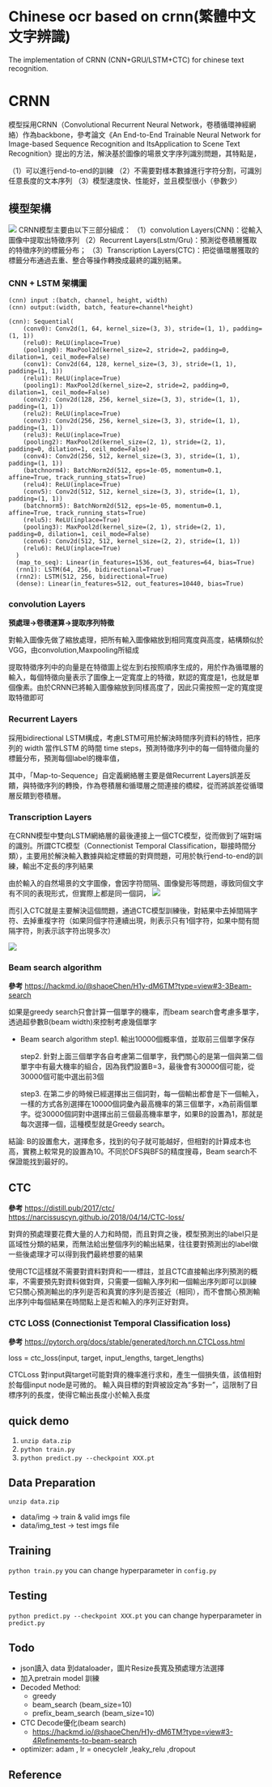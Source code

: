 # Chinese ocr based on crnn(繁體中文文字辨識)
The implementation of CRNN (CNN+GRU/LSTM+CTC) for chinese text recognition.
# CRNN

模型採用CRNN（Convolutional Recurrent Neural Network，卷積循環神經網絡）作為backbone，參考論文《An End-to-End Trainable Neural Network for Image-based Sequence Recognition and ItsApplication to Scene Text Recognition》提出的方法，解決基於圖像的場景文字序列識別問題，其特點是，

（1）可以進行end-to-end的訓練
（2）不需要對樣本數據進行字符分割，可識別任意長度的文本序列
（3）模型速度快、性能好，並且模型很小（參數少）

## 模型架構
![](https://i.imgur.com/e5gmovf.png)
CRNN模型主要由以下三部分組成：
（1）convolution Layers(CNN)：從輸入圖像中提取出特徵序列
（2）Recurrent Layers(Lstm/Gru)：預測從卷積層獲取的特徵序列的標籤分布；
（3）Transcription Layers(CTC)：把從循環層獲取的標籤分布通過去重、整合等操作轉換成最終的識別結果。
### CNN + LSTM 架構圖

```
(cnn) input :(batch, channel, height, width)
(cnn) output:(width, batch, feature=channel*height)

(cnn): Sequential(
    (conv0): Conv2d(1, 64, kernel_size=(3, 3), stride=(1, 1), padding=(1, 1))
    (relu0): ReLU(inplace=True)
    (pooling0): MaxPool2d(kernel_size=2, stride=2, padding=0, dilation=1, ceil_mode=False)
    (conv1): Conv2d(64, 128, kernel_size=(3, 3), stride=(1, 1), padding=(1, 1))
    (relu1): ReLU(inplace=True)
    (pooling1): MaxPool2d(kernel_size=2, stride=2, padding=0, dilation=1, ceil_mode=False)
    (conv2): Conv2d(128, 256, kernel_size=(3, 3), stride=(1, 1), padding=(1, 1))
    (relu2): ReLU(inplace=True)
    (conv3): Conv2d(256, 256, kernel_size=(3, 3), stride=(1, 1), padding=(1, 1))
    (relu3): ReLU(inplace=True)
    (pooling2): MaxPool2d(kernel_size=(2, 1), stride=(2, 1), padding=0, dilation=1, ceil_mode=False)
    (conv4): Conv2d(256, 512, kernel_size=(3, 3), stride=(1, 1), padding=(1, 1))
    (batchnorm4): BatchNorm2d(512, eps=1e-05, momentum=0.1, affine=True, track_running_stats=True)
    (relu4): ReLU(inplace=True)
    (conv5): Conv2d(512, 512, kernel_size=(3, 3), stride=(1, 1), padding=(1, 1))
    (batchnorm5): BatchNorm2d(512, eps=1e-05, momentum=0.1, affine=True, track_running_stats=True)
    (relu5): ReLU(inplace=True)
    (pooling3): MaxPool2d(kernel_size=(2, 1), stride=(2, 1), padding=0, dilation=1, ceil_mode=False)
    (conv6): Conv2d(512, 512, kernel_size=(2, 2), stride=(1, 1))
    (relu6): ReLU(inplace=True)
  )
  (map_to_seq): Linear(in_features=1536, out_features=64, bias=True)
  (rnn1): LSTM(64, 256, bidirectional=True)
  (rnn2): LSTM(512, 256, bidirectional=True)
  (dense): Linear(in_features=512, out_features=10440, bias=True)
```
### convolution Layers
**預處理->卷積運算->提取序列特徵**

對輸入圖像先做了縮放處理，把所有輸入圖像縮放到相同寬度與高度，結構類似於VGG，由convolution,Maxpooling所組成

提取特徵序列中的向量是在特徵圖上從左到右按照順序生成的，用於作為循環層的輸入，每個特徵向量表示了圖像上一定寬度上的特徵，默認的寬度是1，也就是單個像素。由於CRNN已將輸入圖像縮放到同樣高度了，因此只需按照一定的寬度提取特徵即可

### Recurrent Layers

採用bidirectional LSTM構成，考慮LSTM可用於解決時間序列資料的特性，把序列的 width 當作LSTM 的時間 time steps，預測特徵序列中的每一個特徵向量的標籤分布，預測每個label的機率值，

其中，「Map-to-Sequence」自定義網絡層主要是做Recurrent Layers誤差反饋，與特徵序列的轉換，作為卷積層和循環層之間連接的橋樑，從而將誤差從循環層反饋到卷積層。


### Transcription Layers

在CRNN模型中雙向LSTM網絡層的最後連接上一個CTC模型，從而做到了端對端的識別。所謂CTC模型（Connectionist Temporal Classification，聯接時間分類），主要用於解決輸入數據與給定標籤的對齊問題，可用於執行end-to-end的訓練，輸出不定長的序列結果

由於輸入的自然場景的文字圖像，會因字符間隔、圖像變形等問題，導致同個文字有不同的表現形式，但實際上都是同一個詞，
![](https://i.imgur.com/MvLmUFB.png)

而引入CTC就是主要解決這個問題，通過CTC模型訓練後，對結果中去掉間隔字符、去掉重複字符（如果同個字符連續出現，則表示只有1個字符，如果中間有間隔字符，則表示該字符出現多次）

![](https://i.imgur.com/HdJf5Lh.png)

### Beam search algorithm
**參考**
https://hackmd.io/@shaoeChen/H1y-dM6TM?type=view#3-3Beam-search

如果是greedy search只會計算一個單字的機率，而beam search會考慮多單字，透過超參數B(beam width)來控制考慮幾個單字

* Beam search algorithm
    step1. 輸出10000個概率值，並取前三個單字保存

    step2. 針對上面三個單字各自考慮第二個單字，我們關心的是第一個與第二個單字中有最大機率的組合，因為我們設置B=3，最後會有30000個可能，從30000個可能中選出前3個

    step3. 在第二步的時候已經選擇出三個詞對，每一個輸出都會是下一個輸入，一樣的方式各別選擇在10000個詞彙內最高機率的第三個單字，x為前兩個單字。從30000個詞對中選擇出前三個最高機率單字，如果B的設置為1，那就是每次選擇一個，這種模型就是Greedy search。
    
結論: B的設置愈大，選擇愈多，找到的句子就可能越好，但相對的計算成本也高，實務上較常見的設置為10。不同於DFS與BFS的精度搜尋，Beam search不保證能找到最好的。

## CTC 
**參考**
https://distill.pub/2017/ctc/
https://narcissuscyn.github.io/2018/04/14/CTC-loss/

對齊的預處理要花費大量的人力和時間，而且對齊之後，模型預測出的label只是區域性分類的結果，而無法給出整個序列的輸出結果，往往要對預測出的label做一些後處理才可以得到我們最終想要的結果

使用CTC這樣就不需要對資料對齊和一一標註，並且CTC直接輸出序列預測的概率，不需要預先對資料做對齊，只需要一個輸入序列和一個輸出序列即可以訓練
它只關心預測輸出的序列是否和真實的序列是否接近（相同），而不會關心預測輸出序列中每個結果在時間點上是否和輸入的序列正好對齊。


### CTC LOSS (Connectionist Temporal Classification loss)
**參考**
https://pytorch.org/docs/stable/generated/torch.nn.CTCLoss.html

loss = ctc_loss(input, target, input_lengths, target_lengths)

CTCLoss 對input與target可能對齊的機率進行求和，產生一個損失值，該值相對於每個input node是可微的。 輸入與目標的對齊被設定為“多對一”，這限制了目標序列的長度，使得它輸出長度小於輸入長度

## quick demo
1. `unzip data.zip`
2. `python train.py`
3. `python predict.py --checkpoint XXX.pt`

## Data Preparation
`unzip data.zip`
* data/img -> train & valid imgs file
* data/img_test -> test imgs file

## Training
`python train.py`
you can change hyperparameter in `config.py`
## Testing
`python predict.py --checkpoint XXX.pt`
you can change hyperparameter in `predict.py`

## Todo
* json讀入 data 到dataloader，圖片Resize長寬及預處理方法選擇
* 加入pretrain model 訓練
* Decoded Method:
    * greedy
    * beam_search (beam_size=10)
    * prefix_beam_search (beam_size=10)	
* CTC Decode優化(beam search) 
    * https://hackmd.io/@shaoeChen/H1y-dM6TM?type=view#3-4Refinements-to-beam-search
* optimizer: adam , lr = onecyclelr ,leaky_relu ,dropout
## Reference
